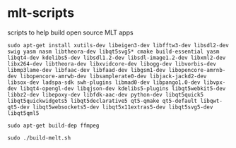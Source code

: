 # mlt-scripts
scripts to help build open source MLT apps


```sudo apt-get install xutils-dev libeigen3-dev libfftw3-dev libsdl2-dev swig yasm nasm libtheora-dev libqt5svg5* cmake build-essential yasm libqt4-dev kdelibs5-dev libsdl1.2-dev libsdl-image1.2-dev libxml2-dev libx264-dev libtheora-dev libxvidcore-dev libogg-dev libvorbis-dev libmp3lame-dev libfaac-dev libfaad-dev libgsm1-dev libopencore-amrnb-dev libopencore-amrwb-dev libsamplerate0-dev libjack-jackd2-dev libsox-dev ladspa-sdk swh-plugins libmad0-dev libpango1.0-dev libvpx-dev libqt4-opengl-dev libqjson-dev kdelibs5-plugins libqt5webkit5-dev libbz2-dev libepoxy-dev libfdk-aac-dev python-dev libqt5quick5 libqt5quickwidgets5 libqt5declarative5 qt5-qmake qt5-default libqwt-qt5-dev libqt5websockets5-dev libqt5x11extras5-dev libqt5svg5-dev libqt5qml5 ```

```sudo apt-get build-dep ffmpeg```

```sudo ./build-melt.sh```


